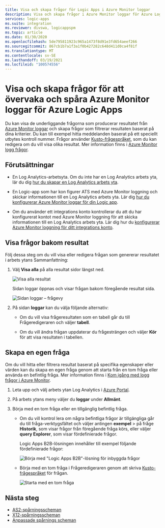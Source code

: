 ```yaml
---
title: Visa och skapa frågor för Logic Apps i Azure Monitor loggar
description: Visa och skapa frågor i Azure Monitor loggar för Azure Logic Apps
services: logic-apps
ms.suite: integration
ms.reviewer: divswa, logicappspm
ms.topic: article
ms.date: 01/30/2020
ms.openlocfilehash: 5de795811923c965a1473f8d91e3fd654aeef266
ms.sourcegitcommit: 867cb1b7a1f3a1f0b427282c648d411d0ca4f81f
ms.translationtype: MT
ms.contentlocale: sv-SE
ms.lasthandoff: 03/19/2021
ms.locfileid: "100574556"
---
```

# <a name="view-and-create-queries-for-monitoring-and-tracking-in-azure-monitor-logs-for-azure-logic-apps"></a>Visa och skapa frågor för att övervaka och spåra Azure Monitor loggar för Azure Logic Apps

Du kan visa de underliggande frågorna som producerar resultatet från [Azure Monitor loggar](../azure-monitor/logs/log-query-overview.md) och skapa frågor som filtrerar resultaten baserat på dina kriterier. Du kan till exempel hitta meddelanden baserat på ett speciellt utbytes kontroll nummer. Frågor använder [Kusto-frågespråket](/azure/data-explorer/kusto/query/), som du kan redigera om du vill visa olika resultat. Mer information finns i [Azure Monitor logg frågor](/azure/data-explorer/kusto/query/).

## <a name="prerequisites"></a>Förutsättningar

* En Log Analytics-arbetsyta. Om du inte har en Log Analytics arbets yta, lär du dig [hur du skapar en Log Analytics arbets yta](../azure-monitor/logs/quick-create-workspace.md).

* En Logic-app som har kon figurer ATS med Azure Monitor loggning och skickar informationen till en Log Analytics arbets yta. Lär dig [hur du konfigurerar Azure Monitor loggar för din Logic app](../logic-apps/monitor-logic-apps.md).

* Om du använder ett integrations konto kontrollerar du att du har konfigurerat kontot med Azure Monitor loggning för att skicka informationen till en Log Analytics arbets yta. Lär dig hur du [konfigurerar Azure Monitor loggning för ditt integrations konto](../logic-apps/monitor-b2b-messages-log-analytics.md).

## <a name="view-queries-behind-results"></a>Visa frågor bakom resultat

Följ dessa steg om du vill visa eller redigera frågan som genererar resultatet i arbets ytans Sammanfattning:

1. Välj **Visa alla** på alla resultat sidor längst ned.

   ![Visa alla resultat](./media/create-monitoring-tracking-queries/logic-app-see-all.png)

   Sidan loggar öppnas och visar frågan bakom föregående resultat sida.

   ![Sidan loggar – frågevy](./media/create-monitoring-tracking-queries/view-query-behind-results.png)

1. På sidan **loggar** kan du välja följande alternativ:

   * Om du vill visa frågeresultaten som en tabell går du till Frågeredigeraren och väljer **tabell**.

   * Om du vill ändra frågan uppdaterar du frågesträngen och väljer **Kör** för att visa resultaten i tabellen.

## <a name="create-your-own-query"></a>Skapa en egen fråga

Om du vill hitta eller filtrera resultat baserat på specifika egenskaper eller värden kan du skapa en egen fråga genom att starta från en tom fråga eller använda en befintlig fråga. Mer information finns i [Kom igång med logg frågor i Azure Monitor](../azure-monitor/logs/get-started-queries.md).

1. Leta upp och välj arbets ytan Log Analytics i [Azure Portal](https://portal.azure.com).

1. På arbets ytans meny väljer du **loggar** under **Allmänt**.

1. Börja med en tom fråga eller en tillgänglig befintlig fråga.

   * Om du vill kontrol lera om några befintliga frågor är tillgängliga går du till fråga-verktygsfältet och väljer antingen **exempel**  >  på fråge **Historik**, som visar frågor från föregående fråga körs, eller väljer **query Explorer**, som visar fördefinierade frågor.

     Logic Apps B2B-lösningen innehåller till exempel följande fördefinierade frågor:

     ![Börja med "Logic Apps B2B"-lösning för inbyggda frågor](./media/create-monitoring-tracking-queries/b2b-prebuilt-queries.png)

   * Börja med en tom fråga i Frågeredigeraren genom att skriva [Kusto-frågespråket](/azure/data-explorer/kusto/query/) för frågan.

     ![Starta med en tom fråga](./media/create-monitoring-tracking-queries/create-query-from-blank.png)

## <a name="next-steps"></a>Nästa steg

* [AS2-spårningsscheman](../logic-apps/logic-apps-track-integration-account-as2-tracking-schemas.md)
* [X12-spårningsscheman](../logic-apps/logic-apps-track-integration-account-x12-tracking-schema.md)
* [Anpassade spårnings scheman](../logic-apps/logic-apps-track-integration-account-custom-tracking-schema.md)